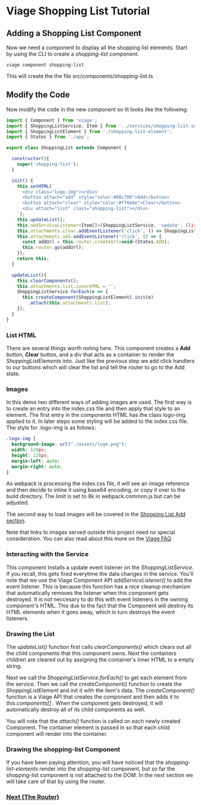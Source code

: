 # Viage Shopping List Tutorial

## Adding a Shopping List Component
Now we need a component to display all the shopping list elements. Start by using the CLI to create a *shopping-list component*.

``` viage component shopping-list ```

This will create the the file src/components/shopping-list.ts

## Modify the Code
Now modify the code in the new component so lit looks like the following:

```Javascript
import { Component } from 'viage';
import { ShoppingListService, Item } from '../services/shopping-list-service';
import { ShoppingListElement } from './shopping-list-element';
import { States } from './app';

export class ShoppingList extends Component {

  constructor(){
    super('shopping-list');
  }

  init() {
    this.setHTML(`
      <div class="logo-img"></div>
      <button attach="add" style="color:#00c700">Add</button>
      <button attach="clear" style="color:#ff6e6e">Clear</button>
      <div attach="list" class="shopping-list"></div>
    `);
    this.updateList();
    this.addServiceListener<Item[]>(ShoppingListService, 'update', (list: Item[]) => this.updateList());
    this.attachments.clear.addEventListener('click', () => ShoppingListService.clear());
    this.attachments.add.addEventListener('click', () => {
      const addUrl = this.router.createUrl<void>(States.ADD);
      this.router.go(addUrl);
    });
    return this;
  }

  updateList(){
    this.clearComponents();
    this.attachments.list.innerHTML = '';
    ShoppingListService.forEach(e => {
      this.createComponent(ShoppingListElement).init(e)
        .attach(this.attachments.list);
    });
  }
}
```

### List HTML
There are several things worth noting here. This component creates a **Add** button, **Clear** button, and a div that acts as a container to render the *ShoppingListElements* into. Just like the previous step we add click handlers to our buttons which will clear the list and tell the router to go to the Add state.

### Images
In this demo two different ways of adding images are used. The first way is to create an entry into the index.css file and then apply that style to an element. The first entry in the components HTML has the class logo-img applied to it. In later steps some styling will be added to the index.css file. The style for .logo-img is as follows:

```css
.logo-img {
  background-image: url("./assets/logo.png");
  width: 129px;
  height: 128px;
  margin-left: auto;
  margin-right: auto;
}
```
As webpack is processing the index.css file, it will see an image reference and then decide to inline it using base64 encoding, or copy it over to the build directory. The limit is set to 8k in webpack.common.js but can be adjusted.

The second way to load images will be covered in the [Shopping List Add section](shopping-list-add.md).

Note that links to images served outside this project need no special consideration. You can also read about this more on the [Viage FAQ](https://github.com/schlotg/viage/blob/master/docs/faq.md)

### Interacting with the Service
This component installs a update event listener on the *ShoppingListService*. If you recall, this gets fired everytime the data changes in the service. You'll note that we use the Viage Component API  *addServiceListener()* to add the event listener. This is because this function has a nice cleanup mechanism that automatically removes the listener when this component gets destroyed. It is not neccesary to do this with event listeners in the owning component's HTML. This due to the fact that the Component will destroy its HTML elements when it goes away, which in turn destroys the event listeners.

### Drawing the List
The *updateList()* function first calls *clearComponents()* which clears out all the child components that this component owns. Next the containers children are cleared out by assigning the container's inner HTML to a empty string.

Next we call the *ShoppingListService.forEach()* to get each element from the service. Then we call the *createComponent()* function to create the *ShoppingListElement* and init it with the item's data. The *createComponent()* function is a Viage API that creates the component and then adds it to *this.components[]* . When the component gets destroyed, it will automatically destroy all of its child components as well.

You will note that the *attach()* function is called on each newly created Component. The container element is passed in so that each child component will render into the container.

### Drawing the shopping-list Component
If you have been paying attention, you will have noticed that the *shopping-list-elements* render into the shopping-list component, but so far the shopping-list component is not attached to the DOM. In the next section we will take care of that by using the router.

### [Next (The Router)](routes.md)
